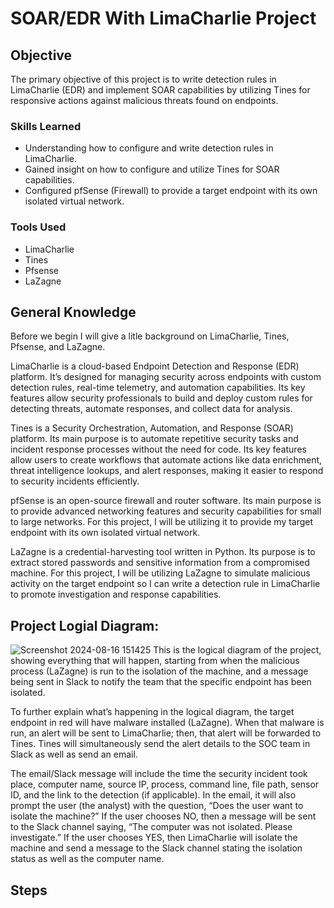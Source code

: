 # SOAR/EDR With LimaCharlie Project

## Objective

The primary objective of this project is to write detection rules in LimaCharlie (EDR) and implement SOAR capabilities by utilizing Tines for responsive actions against malicious threats found on endpoints.

### Skills Learned
- Understanding how to configure and write detection rules in LimaCharlie.
- Gained insight on how to configure and utilize Tines for SOAR capabilities.
- Configured pfSense (Firewall) to provide a target endpoint with its own isolated virtual network.
 
### Tools Used

- LimaCharlie
- Tines
- Pfsense
- LaZagne

## General Knowledge
Before we begin I will give a litle background on LimaCharlie, Tines, Pfsense, and LaZagne.

LimaCharlie is a cloud-based Endpoint Detection and Response (EDR) platform. It’s designed for managing security across endpoints with custom detection rules, real-time telemetry, and automation capabilities. Its key features allow security professionals to build and deploy custom rules for detecting threats, automate responses, and collect data for analysis.

Tines is a Security Orchestration, Automation, and Response (SOAR) platform. Its main purpose is to automate repetitive security tasks and incident response processes without the need for code. Its key features allow users to create workflows that automate actions like data enrichment, threat intelligence lookups, and alert responses, making it easier to respond to security incidents efficiently.

pfSense is an open-source firewall and router software. Its main purpose is to provide advanced networking features and security capabilities for small to large networks. For this project, I will be utilizing it to provide my target endpoint with its own isolated virtual network.

LaZagne is a credential-harvesting tool written in Python. Its purpose is to extract stored passwords and sensitive information from a compromised machine. For this project, I will be utilizing LaZagne to simulate malicious activity on the target endpoint so I can write a detection rule in LimaCharlie to promote investigation and response capabilities.

## Project Logial Diagram:
![Screenshot 2024-08-16 151425](https://github.com/user-attachments/assets/c36c24fd-7c68-4914-947c-d1c5082c5f59)
This is the logical diagram of the project, showing everything that will happen, starting from when the malicious process (LaZagne) is run to the isolation of the machine, and a message being sent in Slack to notify the team that the specific endpoint has been isolated. <br> 

To further explain what’s happening in the logical diagram, the target endpoint in red will have malware installed (LaZagne). When that malware is run, an alert will be sent to LimaCharlie; then, that alert will be forwarded to Tines. Tines will simultaneously send the alert details to the SOC team in Slack as well as send an email. <br>

The email/Slack message will include the time the security incident took place, computer name, source IP, process, command line, file path, sensor ID, and the link to the detection (if applicable). In the email, it will also prompt the user (the analyst) with the question, “Does the user want to isolate the machine?” If the user chooses NO, then a message will be sent to the Slack channel saying, “The computer was not isolated. Please investigate.” If the user chooses YES, then LimaCharlie will isolate the machine and send a message to the Slack channel stating the isolation status as well as the computer name.

## Steps








